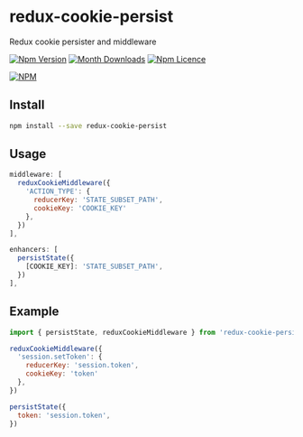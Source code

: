 # redux-cookie-persist
Redux cookie persister and middleware

[![Npm Version](https://badge.fury.io/js/redux-cookie-persist.svg)](https://www.npmjs.com/package/redux-cookie-persist)
[![Month Downloads](https://img.shields.io/npm/dm/redux-cookie-persist.svg)](http://npm-stat.com/charts.html?package=redux-cookie-persist)
[![Npm Licence](https://img.shields.io/npm/l/redux-cookie-persist.svg)](https://www.npmjs.com/package/redux-cookie-persist)

[![NPM](https://nodei.co/npm/redux-cookie-persist.png?downloads=true&downloadRank=true&stars=true)](https://nodei.co/npm/redux-cookie-persist/)


## Install

```bash
npm install --save redux-cookie-persist
```


## Usage

```javascript
middleware: [
  reduxCookieMiddleware({
    'ACTION_TYPE': {
      reducerKey: 'STATE_SUBSET_PATH',
      cookieKey: 'COOKIE_KEY'
    },
  })
],

enhancers: [
  persistState({
    [COOKIE_KEY]: 'STATE_SUBSET_PATH',
  })
],
```


## Example

```javascript
import { persistState, reduxCookieMiddleware } from 'redux-cookie-persist'

reduxCookieMiddleware({
  'session.setToken': {
    reducerKey: 'session.token',
    cookieKey: 'token'
  },
})

persistState({
  token: 'session.token',
})
```
